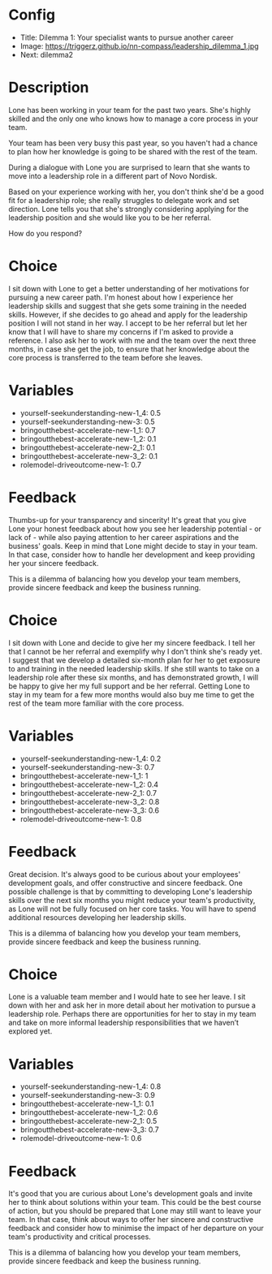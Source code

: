 # Config
 - Title: Dilemma 1: Your specialist wants to pursue another career
 - Image: https://triggerz.github.io/nn-compass/leadership_dilemma_1.jpg
 - Next: dilemma2


# Description
Lone has been working in your team for the past two years. She's highly skilled and the only one who knows how to manage a core process in your team. 

Your team has been very busy this past year, so you haven't had a chance to plan how her knowledge is going to be shared with the rest of the team. 

During a dialogue with Lone you are surprised to learn that she wants to move into a leadership role in a different part of Novo Nordisk. 

Based on your experience working with her, you don't think she'd be a good fit for a leadership role; she really struggles to delegate work and set direction. Lone tells you that she's strongly considering applying for the leadership position and she would like you to be her referral. 

How do you respond?


# Choice
I sit down with Lone to get a better understanding of her motivations for pursuing a new career path. I'm honest about how I experience her leadership skills and suggest that she gets some training in the needed skills. However, if she decides to go ahead and apply for the leadership position I will not stand in her way. I accept to be her referral but let her know that I will have to share my concerns if I'm asked to provide a reference. I also ask her to work with me and the team over the next three months, in case she get the job, to ensure that her knowledge about the core process is transferred to the team before she leaves.

# Variables
- yourself-seekunderstanding-new-1_4: 0.5
- yourself-seekunderstanding-new-3: 0.5
- bringoutthebest-accelerate-new-1_1: 0.7
- bringoutthebest-accelerate-new-1_2: 0.1
- bringoutthebest-accelerate-new-2_1: 0.1
- bringoutthebest-accelerate-new-3_2: 0.1
- rolemodel-driveoutcome-new-1: 0.7


# Feedback
Thumbs-up for your transparency and sincerity! It's great that you give Lone your honest feedback about how you see her leadership potential - or lack of - while also paying attention to her career aspirations and the business' goals. Keep in mind that Lone might decide to stay in your team. In that case, consider how to handle her development and keep providing her your sincere feedback.  

This is a dilemma of balancing how you develop your team members, provide sincere feedback and keep the business running.



# Choice
I sit down with Lone and decide to give her my sincere feedback. I tell her that I cannot be her referral and exemplify why I don't think she's ready yet. 
I suggest that we develop a detailed six-month plan for her to get exposure to and training in the needed leadership skills. If she still wants to take on a leadership role after these six months, and has demonstrated growth, I will be happy to give her my full support and be her referral. 
Getting Lone to stay in my team for a few more months would also buy me time to get the rest of the team more familiar with the core process.  

# Variables
- yourself-seekunderstanding-new-1_4: 0.2
- yourself-seekunderstanding-new-3: 0.7
- bringoutthebest-accelerate-new-1_1: 1
- bringoutthebest-accelerate-new-1_2: 0.4
- bringoutthebest-accelerate-new-2_1: 0.7
- bringoutthebest-accelerate-new-3_2: 0.8
- bringoutthebest-accelerate-new-3_3: 0.6
- rolemodel-driveoutcome-new-1: 0.8

# Feedback
Great decision. It's always good to be curious about your employees' development goals, and offer constructive and sincere feedback. One possible challenge is that by committing to developing Lone's leadership skills over the next six months you might reduce your team's productivity, as Lone will not be fully focused on her core tasks. You will have to spend additional resources developing her leadership skills.
 
This is a dilemma of balancing how you develop your team members, provide sincere feedback and keep the business running.






# Choice
Lone is a valuable team member and I would hate to see her leave. I sit down with her and ask her in more detail about her motivation to pursue a leadership role. Perhaps there are opportunities for her to stay in my team and take on more informal leadership responsibilities that we haven’t explored yet.

# Variables
- yourself-seekunderstanding-new-1_4: 0.8
- yourself-seekunderstanding-new-3: 0.9
- bringoutthebest-accelerate-new-1_1: 0.1
- bringoutthebest-accelerate-new-1_2: 0.6
- bringoutthebest-accelerate-new-2_1: 0.5
- bringoutthebest-accelerate-new-3_3: 0.7
- rolemodel-driveoutcome-new-1: 0.6


# Feedback
It's good that you are curious about Lone's development goals and invite her to think about solutions within your team. This could be the best course of action, but you should be prepared that Lone may still want to leave your team. In that case, think about ways to offer her sincere and constructive feedback and consider how to minimise the impact of her departure on your team's productivity and critical processes. 

This is a dilemma of balancing how you develop your team members, provide sincere feedback and keep the business running.



